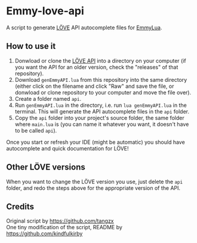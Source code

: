 # Emmy-love-api

A script to generate [LÖVE](https://love2d.org/) API autocomplete files for [EmmyLua](https://github.com/EmmyLua/IntelliJ-EmmyLua).

## How to use it

1. Donwload or clone the [LÖVE API](https://github.com/love2d-community/love-api) into a directory on your computer (if you want the API for an older version, check the "releases" of that repository).
2. Download `genEmmyAPI.lua` from this repository into the same directory (either click on the filename and click "Raw" and save the file, or donwload or clone repository to your computer and move the file over).
3. Create a folder named `api`.
4. Run `genEmmyAPI.lua` in the directory, i.e. run `lua genEmmyAPI.lua` in the terminal. This will generate the API autocomplete files in the `api` folder.
5. Copy the `api` folder into your project's source folder, the same folder where `main.lua` is (you can name it whatever you want, it doesn't have to be called `api`).

Once you start or refresh your IDE (might be automatic) you should have autocomplete and quick documentation for LÖVE!

## Other LÖVE versions

When you want to change the LÖVE version you use, just delete the `api` folder, and redo the steps above for the appropriate version of the API.

## Credits

Original script by https://github.com/tangzx  
One tiny modification of the script, README by https://github.com/kindfulkirby
